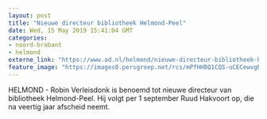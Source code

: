 ```yaml
---
layout: post
title: "Nieuwe directeur bibliotheek Helmond-Peel"
date: Wed, 15 May 2019 15:41:04 GMT
categories: 
- noord-brabant 
- helmond 
externe_link: "https://www.ad.nl/helmond/nieuwe-directeur-bibliotheek-helmond-peel~a3da1977/"
feature_image: "https://images0.persgroep.net/rcs/mPfHHBQ1CQS-uCECewvgBCmOamQ/diocontent/148446560/_fitwidth/400/?appId=21791a8992982cd8da851550a453bd7f&quality=0.7"
---
```


HELMOND - Robin Verleisdonk is benoemd tot nieuwe directeur van bibliotheek Helmond-Peel. Hij volgt per 1 september Ruud Hakvoort op, die na veertig jaar afscheid neemt.
